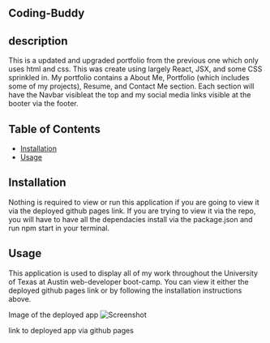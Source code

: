 ## Coding-Buddy

## description
This is a updated and upgraded portfolio from the previous one which only uses html and css. This was create using largely React, JSX, and some CSS sprinkled in. My portfolio contains a About Me, Portfolio (which includes some of my projects), Resume, and Contact Me section. Each section will have the Navbar visibleat the top and my social media links visible at the booter via the footer.


## Table of Contents

* [Installation](#installation)
* [Usage](#usage)

## Installation
Nothing is required to view or run this application if you are going to view it via the deployed github pages link. If you are trying to view it via the repo, you will have to have all the dependacies install via the package.json and run npm start in your terminal.



## Usage
This application is used to display all of my work throughout the University of Texas at Austin web-developer boot-camp. You can view it either the deployed github pages link or by following the installation instructions above.


Image of the deployed app ![Screenshot]()

link to deployed app via github pages 